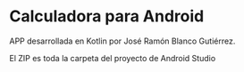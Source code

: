 # Calculadora para Android

APP desarrollada en Kotlin por José Ramón Blanco Gutiérrez.

El ZIP es toda la carpeta del proyecto de Android Studio

